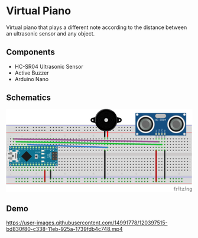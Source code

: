 # Virtual Piano

Virtual piano that plays a different note according to the distance between an ultrasonic sensor and any object.

## Components
 - HC-SR04 Ultrasonic Sensor
 - Active Buzzer
 - Arduino Nano
 
## Schematics

![Schematics](virtual_piano.png)

## Demo

https://user-images.githubusercontent.com/14991778/120397515-bd830f80-c338-11eb-925a-1739fdb4c748.mp4

